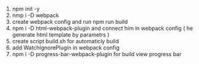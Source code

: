 1. npm init -y
2. nmp i -D webpack
3. create webpack config and run npm run build
4. npm i -D html-webpack-plugin and connect him in webpack config ( he generate html template by parametrs )
5. create script build.sh for automaticly build
6. add WatchIgnorePlugin in webpack config
7. npm i -D progress-bar-webpack-plugin for build view progress bar

